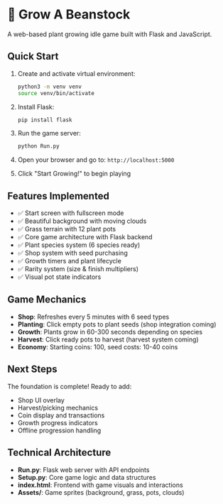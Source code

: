 # 🌱 Grow A Beanstock

A web-based plant growing idle game built with Flask and JavaScript.

## Quick Start

1. Create and activate virtual environment:
   ```bash
   python3 -m venv venv
   source venv/bin/activate
   ```

2. Install Flask:
   ```bash
   pip install flask
   ```

3. Run the game server:
   ```bash
   python Run.py
   ```

4. Open your browser and go to: `http://localhost:5000`

5. Click "Start Growing!" to begin playing

## Features Implemented

- ✅ Start screen with fullscreen mode
- ✅ Beautiful background with moving clouds
- ✅ Grass terrain with 12 plant pots
- ✅ Core game architecture with Flask backend
- ✅ Plant species system (6 species ready)
- ✅ Shop system with seed purchasing
- ✅ Growth timers and plant lifecycle
- ✅ Rarity system (size & finish multipliers)
- ✅ Visual pot state indicators

## Game Mechanics

- **Shop**: Refreshes every 5 minutes with 6 seed types
- **Planting**: Click empty pots to plant seeds (shop integration coming)
- **Growth**: Plants grow in 60-300 seconds depending on species  
- **Harvest**: Click ready pots to harvest (harvest system coming)
- **Economy**: Starting coins: 100, seed costs: 10-40 coins

## Next Steps

The foundation is complete! Ready to add:
- Shop UI overlay
- Harvest/picking mechanics  
- Coin display and transactions
- Growth progress indicators
- Offline progression handling

## Technical Architecture

- **Run.py**: Flask web server with API endpoints
- **Setup.py**: Core game logic and data structures
- **index.html**: Frontend with game visuals and interactions
- **Assets/**: Game sprites (background, grass, pots, clouds)
